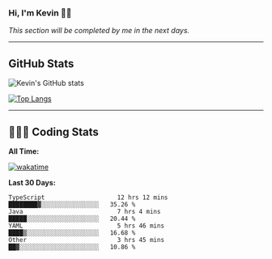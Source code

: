 ### Hi, I'm Kevin 👋🏻

_This section will be completed by me in the next days._


--- 
## GitHub Stats
![Kevin's GitHub stats](https://github-readme-stats.vercel.app/api?username=kevin-kraus&show_icons=true&theme=dark)

[![Top Langs](https://github-readme-stats.vercel.app/api/top-langs/?username=kevin-kraus&layout=compact&theme=dark)]()

---
## 🧑🏻‍💻 Coding Stats

**All Time:**

[![wakatime](https://wakatime.com/badge/user/2ee1869b-72a2-4c21-b5f7-e95432f5a1cf.svg?style=flat)](https://wakatime.com/@2ee1869b-72a2-4c21-b5f7-e95432f5a1cf)

**Last 30 Days:**

<!--START_SECTION:waka-->

```text
TypeScript                    12 hrs 12 mins  ████████▓░░░░░░░░░░░░░░░░   35.26 %
Java                          7 hrs 4 mins    █████░░░░░░░░░░░░░░░░░░░░   20.44 %
YAML                          5 hrs 46 mins   ████▒░░░░░░░░░░░░░░░░░░░░   16.68 %
Other                         3 hrs 45 mins   ██▓░░░░░░░░░░░░░░░░░░░░░░   10.86 %
```

<!--END_SECTION:waka-->
